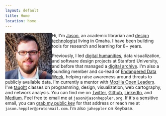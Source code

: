 ```yaml
---
layout: default
title: Home
location: home
---
```


<div id="intro-block">
<img class="avatar" src="assets/images/me.jpg" height="150" width="150" align="left"/>

<p class='home-intro'>Hi, I'm <a href="/about/">Jason</a>, an academic librarian and <a href="https://medium.com/interactive-mind/the-rise-of-the-design-technologist-e9516aa821a0">design technologist</a> living in Omaha. I have been building tools for research and learning for 8+ years.</p>
</div> 

Previously, I led [digital humanities](https://en.wikipedia.org/wiki/Digital_humanities), data visualization, and software design projects at Stanford University, and before that managed a [digital archive](http://cdrh.unl.edu). I'm also a founding member and co-lead of [Endangered Data Week](https://endangereddataweek.org), helping raise awareness around threats to publicly available data. I'm currently a mentor with [Mozilla Open Leaders](https://foundation.mozilla.org/en/opportunity/mozilla-open-leaders/). I've [taught](/teaching/) classes on programming, design, visualization, web cartography, and network analysis. You can find me on [Twitter](https://twitter.com/jaheppler), [Github](https://www.github.com/hepplerj), [LinkedIn](https://www.linkedin.com/in/jasonheppler/), and [Medium](https://medium.com/@jaheppler). Feel free to email me at `jason@jasonheppler.org`. If it's a sensitive email, you can [grab my public key](https://jasonheppler.org/jasonheppler.asc) for that address or reach me at `jason.heppler@protonmail.com`. I’m also `jaheppler` on Keybase.

